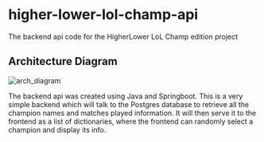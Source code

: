# higher-lower-lol-champ-api
The backend api code for the HigherLower LoL Champ edition project

## Architecture Diagram
![arch_diagram](https://github.com/DigitalWatergun/higher-lower-lol-champ-api/blob/main/diagram/HigherLowerLolChamp_Architecture_Diagram.png)

The backend api was created using Java and Springboot. This is a very simple backend which will talk to the Postgres database to retrieve all the champion names and matches played information. It will then serve it to the frontend as a list of dictionaries, where the frontend can randomly select a champion and display its info. 
